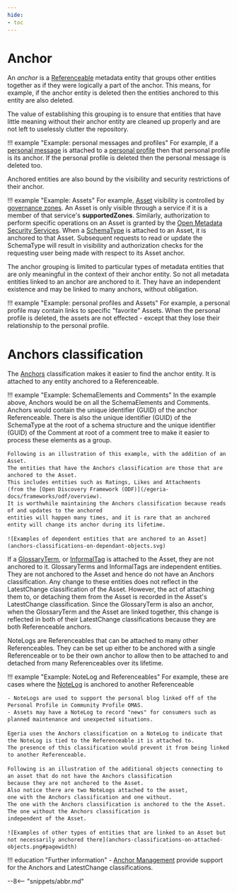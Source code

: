 ```yaml
---
hide:
- toc
---
```


<!-- SPDX-License-Identifier: CC-BY-4.0 -->
<!-- Copyright Contributors to the Egeria project. -->

# Anchor

An *anchor* is a [Referenceable](/egeria-docs/concepts/referenceable) metadata entity that
groups other entities together as if they were logically a part of the anchor.
This means, for example, if the anchor entity is deleted then
the entities anchored to this entity are also deleted.

The value of establishing this grouping is to ensure that entities that have little meaning without their
anchor entity are cleaned up properly and are not left to uselessly clutter the repository.

!!! example "Example: personal messages and profiles"
    For example, if a [personal message](/egeria-docs/concepts/personal-message) is attached to
    a [personal profile](/egeria-docs/concepts/personal-profile) then that personal profile is its anchor.
    If the personal profile is deleted then the personal message is deleted too.

Anchored entities are also bound by the visibility and security restrictions of their anchor. 

!!! example "Example: Assets"
    For example, [Asset](/egeria-docs/concepts/asset) visibility is controlled by [governance zones](/egeria-docs/concepts/governance-zone).
    An Asset is only visible through a service if it is a member of that service's **supportedZones**.  Similarly,
    authorization to perform specific operations on an Asset is granted by the
    [Open Metadata Security Services](/egeria-docs/features/metadata-security).
    When a [SchemaType](/egeria-docs/types/5/0501-Schema-Elements/#schematype) is attached to an Asset, it is anchored to that Asset.
    Subsequent requests to read or update the SchemaType will result in visibility
    and authorization checks for the requesting user being made with respect to its Asset anchor.

The anchor grouping is limited to particular types of metadata entities that are only
meaningful in the context of their anchor entity.
So not all metadata entities linked to an anchor are anchored to it. They have an independent
existence and may be linked to many anchors, without obligation.

!!! example "Example: personal profiles and Assets"
    For example, a personal profile may contain links to specific "favorite" Assets.
    When the personal profile is deleted, the assets are not effected - except that they lose
    their relationship to the personal profile.

# Anchors classification

The [Anchors](/egeria-docs/types/0/0010-Base-Model/#anchors) classification makes it easier to find the anchor entity.
It is attached to any entity anchored to a Referenceable.

!!! example "Example: SchemaElements and Comments"
    In the example above, Anchors would be on all the SchemaElements and Comments.
    Anchors would contain the unique identifier (GUID) of the anchor Referenceable.
    There is also the unique identifier (GUID) of the SchemaType at the root of a schema structure and the
    unique identifier (GUID) of the Comment at root of a comment tree to make it easier to process these elements
    as a group.

    Following is an illustration of this example, with the addition of an Asset.
    The entities that have the Anchors classification are those that are
    anchored to the Asset.
    This includes entities such as Ratings, Likes and Attachments
    (from the [Open Discovery Framework (ODF)](/egeria-docs/frameworks/odf/overview).
    It is worthwhile maintaining the Anchors classification because reads of and updates to the anchored
    entities will happen many times, and it is rare that an anchored entity will change its anchor during its lifetime.

    ![Examples of dependent entities that are anchored to an Asset](anchors-classifications-on-dependant-objects.svg)

If a [GlossaryTerm](/egeria-docs/concepts/glossary-term), or [InformalTag](/egeria-docs/concepts/informal-tag)
is attached to the Asset, they are not anchored to it.
GlossaryTerms and InformalTags are independent entities.
They are not anchored to the Asset and hence do not have an Anchors classification.
Any change to these entities does not reflect in the LatestChange classification of the Asset.
However, the act of attaching them to, or detaching them from the Asset is recorded
in the Asset's LatestChange classification. Since the GlossaryTerm is also an anchor,
when the GlossaryTerm and the Asset are linked
together, this change is reflected in both of their LatestChange classifications because
they are both Referenceable anchors.

NoteLogs are Referenceables that can be attached to many other Referenceables.
They can be set up either to be anchored with a single Referenceable or to
be their own anchor to allow then to be attached to and detached from
many Referenceables over its lifetime.

!!! example "Example: NoteLog and Referenceables"
    For example, these are cases where the [NoteLog](/egeria-docs/concepts/note-log) is anchored to another Referenceable

    - NoteLogs are used to support the personal blog linked off of the Personal Profile in Community Profile OMAS.
    - Assets may have a NoteLog to record "news" for consumers such as planned maintenance and unexpected situations.

    Egeria uses the Anchors classification on a NoteLog to indicate that the NoteLog is tied to the Referenceable it is attached to. 
    The presence of this classification would prevent it from being linked to another Referenceable.

    Following is an illustration of the additional objects connecting to an asset that do not have the Anchors classification
    because they are not anchored to the Asset.
    Also notice there are two NoteLogs attached to the asset,
    one with the Anchors classification and one without.
    The one with the Anchors classification is anchored to the the Asset. The one without the Anchors classification is
    independent of the Asset.

    ![Examples of other types of entities that are linked to an Asset but not necessarily anchored there](anchors-classifications-on-attached-objects.png#pagewidth)

!!! education "Further information"
    - [Anchor Management](/egeria-docs/features/anchor-management/overview) provide support for the Anchors and LatestChange classifications.

--8<-- "snippets/abbr.md"
